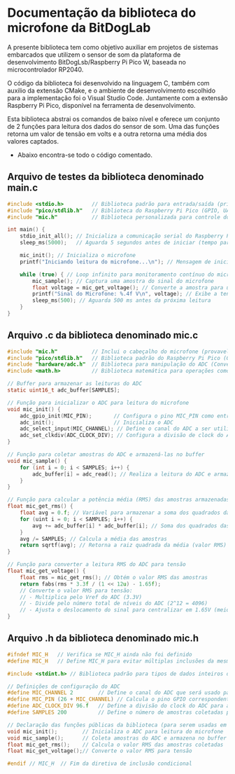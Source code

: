 # Documentação da biblioteca do microfone da BitDogLab

A presente biblioteca tem como objetivo auxiliar em projetos
de sistemas embarcados que utilizem o sensor de som da 
plataforma de desenvolvimento BitDogLsb/Raspberry Pi Pico W,
baseada no microcontrolador RP2040.

O código da biblioteca foi desenvolvido na linguagem C, também com auxilio da extensão CMake, e o ambiente de desenvolvimento escolhido para a implementação foi o Visual Studio Code. Juntamente com a extensão Raspberry Pi Pico, disponível na ferramenta de desenvolvimento.

Esta biblioteca abstrai os comandos de baixo nível e oferece um conjunto de 2 funções para
leitura dos dados do sensor de som. Uma das funções retorna um valor de tensão em volts e
a outra retorna uma média dos valores captados.

- Abaixo encontra-se todo o código comentado.

## Arquivo de testes da biblioteca denominado main.c

```c
#include <stdio.h>         // Biblioteca padrão para entrada/saída (printf, scanf, etc.)
#include "pico/stdlib.h"   // Biblioteca do Raspberry Pi Pico (GPIO, UART, timers, etc.)
#include "mic.h"           // Biblioteca personalizada para controle do microfone

int main() {
    stdio_init_all(); // Inicializa a comunicação serial do Raspberry Pi Pico
    sleep_ms(5000);   // Aguarda 5 segundos antes de iniciar (tempo para abrir o monitor serial)

    mic_init(); // Inicializa o microfone
    printf("Iniciando leitura do microfone...\n"); // Mensagem de inicialização

    while (true) { // Loop infinito para monitoramento contínuo do microfone
        mic_sample(); // Captura uma amostra do sinal do microfone
        float voltage = mic_get_voltage(); // Converte a amostra para um valor de tensão
        printf("Sinal do Microfone: %.4f V\n", voltage); // Exibe a tensão no monitor serial
        sleep_ms(500); // Aguarda 500 ms antes da próxima leitura
    }
}
```

## Arquivo .c da biblioteca denominado mic.c

```c
#include "mic.h"           // Inclui o cabeçalho do microfone (provavelmente define constantes e funções)
#include "pico/stdlib.h"   // Biblioteca padrão do Raspberry Pi Pico (GPIO, UART, timers, etc.)
#include "hardware/adc.h"  // Biblioteca para manipulação do ADC (Conversor Analógico-Digital)
#include <math.h>          // Biblioteca matemática para operações como raiz quadrada (sqrtf)

// Buffer para armazenar as leituras do ADC
static uint16_t adc_buffer[SAMPLES];

// Função para inicializar o ADC para leitura do microfone
void mic_init() {
    adc_gpio_init(MIC_PIN);       // Configura o pino MIC_PIN como entrada do ADC
    adc_init();                   // Inicializa o ADC
    adc_select_input(MIC_CHANNEL); // Define o canal do ADC a ser utilizado
    adc_set_clkdiv(ADC_CLOCK_DIV); // Configura a divisão de clock do ADC para ajuste da taxa de amostragem
}

// Função para coletar amostras do ADC e armazená-las no buffer
void mic_sample() {
    for (int i = 0; i < SAMPLES; i++) {
        adc_buffer[i] = adc_read(); // Realiza a leitura do ADC e armazena no buffer
    }
}

// Função para calcular a potência média (RMS) das amostras armazenadas no buffer
float mic_get_rms() {
    float avg = 0.f; // Variável para armazenar a soma dos quadrados das leituras
    for (uint i = 0; i < SAMPLES; i++) {
        avg += adc_buffer[i] * adc_buffer[i]; // Soma dos quadrados das amostras
    }
    avg /= SAMPLES; // Calcula a média das amostras
    return sqrtf(avg); // Retorna a raiz quadrada da média (valor RMS)
}

// Função para converter a leitura RMS do ADC para tensão
float mic_get_voltage() {
    float rms = mic_get_rms(); // Obtém o valor RMS das amostras
    return fabs(rms * 3.3f / (1 << 12u) - 1.65f); 
    // Converte o valor RMS para tensão:
    // - Multiplica pelo Vref do ADC (3.3V)
    // - Divide pelo número total de níveis do ADC (2^12 = 4096)
    // - Ajusta o deslocamento do sinal para centralizar em 1.65V (meio da faixa de 3.3V)
}

```

## Arquivo .h da biblioteca denominado mic.h

```c
#ifndef MIC_H   // Verifica se MIC_H ainda não foi definido
#define MIC_H   // Define MIC_H para evitar múltiplas inclusões da mesma biblioteca

#include <stdint.h> // Biblioteca padrão para tipos de dados inteiros de tamanho fixo (ex: uint16_t)

// Definições de configuração do ADC
#define MIC_CHANNEL 2        // Define o canal do ADC que será usado para o microfone
#define MIC_PIN (26 + MIC_CHANNEL) // Calcula o pino GPIO correspondente ao canal do ADC
#define ADC_CLOCK_DIV 96.f   // Define a divisão do clock do ADC para ajuste da taxa de amostragem
#define SAMPLES 200          // Define o número de amostras coletadas para cada cálculo

// Declaração das funções públicas da biblioteca (para serem usadas em outros arquivos)
void mic_init();        // Inicializa o ADC para leitura do microfone
void mic_sample();      // Coleta amostras do ADC e armazena no buffer
float mic_get_rms();    // Calcula o valor RMS das amostras coletadas
float mic_get_voltage();// Converte o valor RMS para tensão

#endif // MIC_H  // Fim da diretiva de inclusão condicional

```